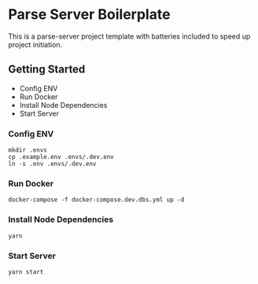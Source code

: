 # Parse Server Boilerplate

This is a parse-server project template with batteries included to speed up project initiation.


## Getting Started

- Config ENV
- Run Docker
- Install Node Dependencies
- Start Server

### Config ENV

```
mkdir .envs
cp .example.env .envs/.dev.env
ln -s .env .envs/.dev.env
```

### Run Docker

```
docker-compose -f docker-compose.dev.dbs.yml up -d
```

### Install Node Dependencies

```
yarn
```

### Start Server

```
yarn start
```
